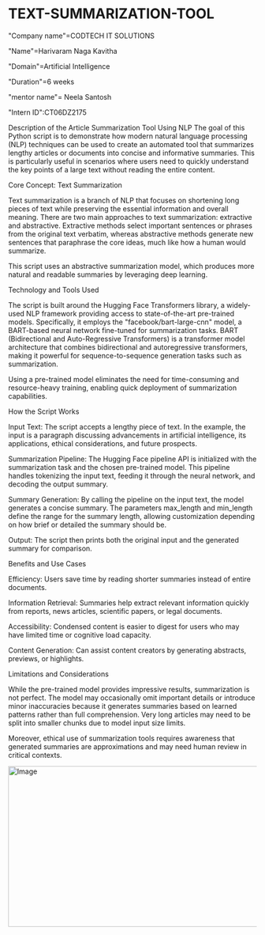 # TEXT-SUMMARIZATION-TOOL

"Company name"=CODTECH IT SOLUTIONS

"Name"=Harivaram Naga Kavitha

"Domain"=Artificial Intelligence

"Duration"=6 weeks

"mentor name"= Neela Santosh

 "Intern ID":CT06DZ2175

 Description of the Article Summarization Tool Using NLP
The goal of this Python script is to demonstrate how modern natural language processing (NLP) techniques can be used to create an automated tool that summarizes lengthy articles or documents into concise and informative summaries. This is particularly useful in scenarios where users need to quickly understand the key points of a large text without reading the entire content.

Core Concept: Text Summarization

Text summarization is a branch of NLP that focuses on shortening long pieces of text while preserving the essential information and overall meaning. There are two main approaches to text summarization: extractive and abstractive. Extractive methods select important sentences or phrases from the original text verbatim, whereas abstractive methods generate new sentences that paraphrase the core ideas, much like how a human would summarize.

This script uses an abstractive summarization model, which produces more natural and readable summaries by leveraging deep learning.

Technology and Tools Used

The script is built around the Hugging Face Transformers library, a widely-used NLP framework providing access to state-of-the-art pre-trained models. Specifically, it employs the "facebook/bart-large-cnn" model, a BART-based neural network fine-tuned for summarization tasks. BART (Bidirectional and Auto-Regressive Transformers) is a transformer model architecture that combines bidirectional and autoregressive transformers, making it powerful for sequence-to-sequence generation tasks such as summarization.

Using a pre-trained model eliminates the need for time-consuming and resource-heavy training, enabling quick deployment of summarization capabilities.

How the Script Works

Input Text: The script accepts a lengthy piece of text. In the example, the input is a paragraph discussing advancements in artificial intelligence, its applications, ethical considerations, and future prospects.

Summarization Pipeline: The Hugging Face pipeline API is initialized with the summarization task and the chosen pre-trained model. This pipeline handles tokenizing the input text, feeding it through the neural network, and decoding the output summary.

Summary Generation: By calling the pipeline on the input text, the model generates a concise summary. The parameters max_length and min_length define the range for the summary length, allowing customization depending on how brief or detailed the summary should be.

Output: The script then prints both the original input and the generated summary for comparison.

Benefits and Use Cases

Efficiency: Users save time by reading shorter summaries instead of entire documents.

Information Retrieval: Summaries help extract relevant information quickly from reports, news articles, scientific papers, or legal documents.

Accessibility: Condensed content is easier to digest for users who may have limited time or cognitive load capacity.

Content Generation: Can assist content creators by generating abstracts, previews, or highlights.

Limitations and Considerations

While the pre-trained model provides impressive results, summarization is not perfect. The model may occasionally omit important details or introduce minor inaccuracies because it generates summaries based on learned patterns rather than full comprehension. Very long articles may need to be split into smaller chunks due to model input size limits.

Moreover, ethical use of summarization tools requires awareness that generated summaries are approximations and may need human review in critical contexts.

<img width="785" height="325" alt="Image" src="https://github.com/user-attachments/assets/b7929106-7140-4d40-aa04-c831a826c2fc" />


